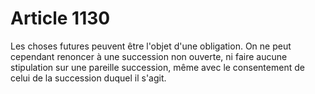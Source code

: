 # Article 1130

Les choses futures peuvent être l'objet d'une obligation.   On ne peut cependant renoncer à une succession non ouverte, ni faire aucune stipulation sur une pareille succession, même avec le consentement de celui de la succession duquel il s'agit.